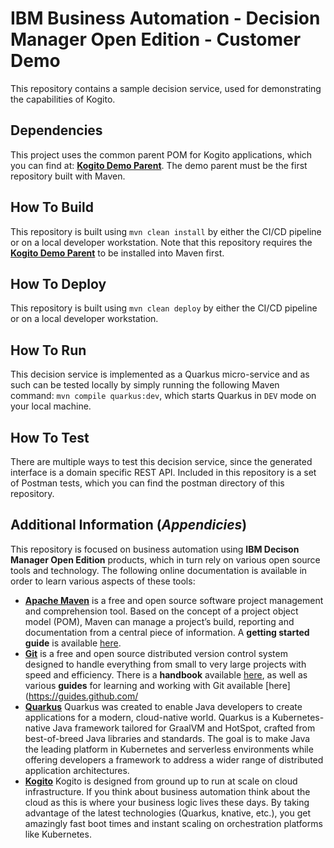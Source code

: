 # IBM Business Automation - Decision Manager Open Edition - Customer Demo

This repository contains a sample decision service, used for demonstrating the capabilities of Kogito.

## Dependencies

This project uses the common parent POM for Kogito applications, which you can find at: [**Kogito Demo Parent**](https://github.com/blulas/kogito-demo-parent).  The demo parent must be the first repository built with Maven.

## How To Build

This repository is built using `mvn clean install` by either the CI/CD pipeline or on a local developer workstation.  Note that this repository requires the [**Kogito Demo Parent**](https://github.com/blulas/kogito-demo-parent) to be installed into Maven first.

## How To Deploy

This repository is built using `mvn clean deploy` by either the CI/CD pipeline or on a local developer workstation. 

## How To Run 

This decision service is implemented as a Quarkus micro-service and as such can be tested locally by simply running the following Maven command:  `mvn compile quarkus:dev`, which starts Quarkus in `DEV` mode on your local machine.  

## How To Test

There are multiple ways to test this decision service, since the generated interface is a domain specific REST API.  Included in this repository is a set of Postman tests, which you can find the postman directory of this repository.

## Additional Information (*Appendicies*)
This repository is focused on business automation using **IBM Decison Manager Open Edition** products, which in turn rely on various open source tools and technology. The following online documentation is available in order to learn various aspects of these tools:

- [**Apache Maven**](https://maven.apache.org/) is a free and open source software project management and comprehension tool. Based on the concept of a project object model (POM), Maven can manage a project’s build, reporting and documentation from a central piece of  information. A **getting started guide** is available [here](http://maven.apache.org/guides/getting-started/).
- [**Git**](https://git-scm.com//) is a free and open source distributed version control system designed to handle everything from small to very large projects with speed and efficiency. There is a **handbook** available [here](https://guides.github.com/introduction/git-handbook/), as well as various **guides** for learning and working with Git available [here](https://guides.github.com/
- [**Quarkus**](https://quarkus.io) Quarkus was created to enable Java developers to create applications for a modern, cloud-native world. Quarkus is a Kubernetes-native Java framework tailored for GraalVM and HotSpot, crafted from best-of-breed Java libraries and standards. The goal is to make Java the leading platform in Kubernetes and serverless environments while offering developers a framework to address a wider range of distributed application architectures.
- [**Kogito**](https://kogito.kie.org) Kogito is designed from ground up to run at scale on cloud infrastructure. If you think about business automation think about the cloud as this is where your business logic lives these days. By taking advantage of the latest technologies (Quarkus, knative, etc.), you get amazingly fast boot times and instant scaling on orchestration platforms like Kubernetes.